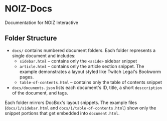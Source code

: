 # NOIZ-Docs

Documentation for NOIZ Interactive

## Folder Structure

- `docs/` contains numbered document folders. Each folder represents a single document and includes:
  - `sidebar.html` – contains only the `<aside>` sidebar snippet
  - `article.html` – contains only the article section snippet. The example
    demonstrates a layout styled like Twitch Legal's Bookworm pages.
  - `table-of-contents.html` – contains only the table of contents snippet
- `docs/documents.json` lists each document's ID, title, a short `desccription` of the document, and tags.

Each folder mirrors DocBox's layout snippets. The example files (`docs/1/sidebar.html` and `docs/1/table-of-contents.html`) show only the snippet portions that get embedded into `document.html`.
